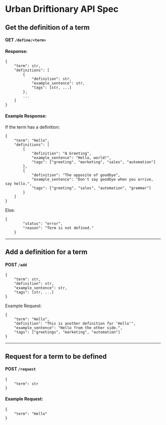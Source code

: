 # Urban Driftionary API Spec

## Get the definition of a term
#### GET `/define/<term>`

#### Response:
```
{
    "term": str,
    "definitions": [
        {
            "definition": str,
            "example_sentence": str,
            "tags": [str, ...]
        },
        ...
    ]
}
```

#### Example Response:

If the term has a definition:
```
{
    "term": "Hello",
    "definitions": [
        {
            "definition": "A Greeting",
            "example_sentence": "Hello, world!",
            "tags": ["greeting", "marketing", "sales", "automation"]
        },
        {
            "definition": "The opposite of goodbye",
            "example_sentence": "Don't say goodbye when you arrive, say hello.",
            "tags": ["greeting", "sales", "automation", "grammar"]
        }
    ]
}
```
Else:
```
{
        "status": "error",
        "reason": "Term is not defined."
    }
```

---

## Add a definition for a term
#### POST `/add`
```
{
    "term": str,
    "definition": str,
    "example_sentence": str,
    "tags": [str, ...]
}
```

Example Request:
```
{
    "term": "Hello",
    "definition": "This is another definition for 'Hello'",
    "example_sentence": "Hello from the other side.",
    "tags": ["greetings", "marketing", "automation"]
}
```

---

## Request for a term to be defined 
#### POST `/request`
```
{
    "term": str
}
```

#### Example Request:
```
{
    "term": "Hello"
}
```